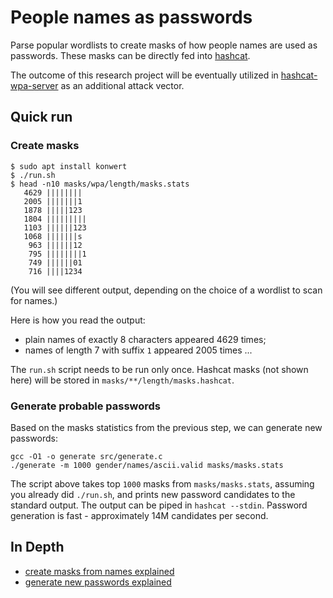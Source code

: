 # People names as passwords

Parse popular wordlists to create masks of how people names are used as passwords. These masks can be directly fed into [hashcat](https://github.com/hashcat/hashcat).

The outcome of this research project will be eventually utilized in [hashcat-wpa-server](https://github.com/dizcza/hashcat-wpa-server) as an additional attack vector.

## Quick run

### Create masks

```
$ sudo apt install konwert
$ ./run.sh
$ head -n10 masks/wpa/length/masks.stats
   4629 ||||||||
   2005 |||||||1
   1878 |||||123
   1804 |||||||||
   1103 ||||||123
   1068 |||||||s
    963 ||||||12
    795 ||||||||1
    749 ||||||01
    716 ||||1234
```

(You will see different output, depending on the choice of a wordlist to scan for names.)

Here is how you read the output:
* plain names of exactly 8 characters appeared 4629 times;
* names of length 7 with suffix `1` appeared 2005 times ...

The `run.sh` script needs to be run only once. Hashcat masks (not shown here) will be stored in `masks/**/length/masks.hashcat`.

### Generate probable passwords

Based on the masks statistics from the previous step, we can generate new passwords:

```
gcc -O1 -o generate src/generate.c
./generate -m 1000 gender/names/ascii.valid masks/masks.stats
```

The script above takes top `1000` masks from `masks/masks.stats`, assuming you already did `./run.sh`, and prints new password candidates to the standard output. The output can be piped in `hashcat --stdin`. Password generation is fast - approximately 14M candidates per second.


## In Depth

* [create masks from names explained](doc/create_masks.md)
* [generate new passwords explained](doc/generate.md)
